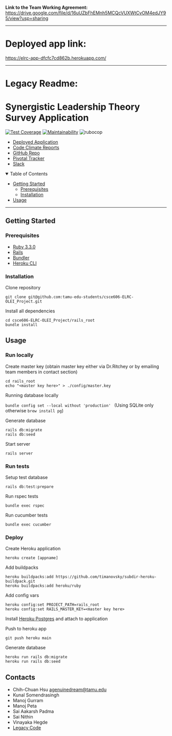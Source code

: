 **Link to the Team Working Agreement:**
https://drive.google.com/file/d/16uUZbFhEMnh5MCQcVUXWtCvOM4edJY95/view?usp=sharing

---

# Deployed app link:

https://elrc-app-dfcfc7cd862b.herokuapp.com/

---

# Legacy Readme:

# Synergistic Leadership Theory Survey Application

[![Test Coverage](https://api.codeclimate.com/v1/badges/62f4dd4fb092b4211973/test_coverage)](https://codeclimate.com/repos/65caed0abc0d27237b1794c9/test_coverage)
[![Maintainability](https://api.codeclimate.com/v1/badges/62f4dd4fb092b4211973/maintainability)](https://codeclimate.com/repos/65caed0abc0d27237b1794c9/maintainability)
![rubocop](https://img.shields.io/endpoint?url=https://gist.githubusercontent.com/barnden/c7b2d5e19079e12445b300407e383294/raw/badge.json)

- [Deployed Application](https://elrc-app-dfcfc7cd862b.herokuapp.com/)
- [Code Climate Reports](https://codeclimate.com/repos/65caed0abc0d27237b1794c9/maintainability)
- [GitHub Repo](https://github.com/tamu-edu-students/csce606-ELRC-Synergistic-Leadership-Theory)
- [Pivotal Tracker](https://www.pivotaltracker.com/n/projects/2690137)
- [Slack](https://app.slack.com/client/T06GRHECJEM/C06GY2R74KX)

<details open="open">
<summary>Table of Contents</summary>

- [Getting Started](#getting-started)
  - [Prerequisites](#prerequisites)
  - [Installation](#installation)
- [Usage](#usage)

</details>

---

## Getting Started

### Prerequisites

- [Ruby 3.3.0](https://www.ruby-lang.org/en/)
- [Rails](https://rubyonrails.org/)
- [Bundler](https://bundler.io/)
- [Heroku CLI](https://devcenter.heroku.com/articles/heroku-cli)

### Installation

Clone repository

```
git clone git@github.com:tamu-edu-students/csce606-ELRC-OLEI_Project.git
```

Install all dependencies

```
cd csce606-ELRC-OLEI_Project/rails_root
bundle install
```

## Usage

### Run locally

Create master key (obtain master key either via Dr.Ritchey or by emailing team members in contact section)

```
cd rails_root
echo "<master key here>" > ./config/master.key
```

Running database locally

`bundle config set --local without 'production' ` (Using SQLite only otherwise ``brew install pg``)

Generate database

```
rails db:migrate
rails db:seed
```

Start server

```
rails server
```

### Run tests

Setup test database

```
rails db:test:prepare
```

Run rspec tests

```
bundle exec rspec
```

Run cucumber tests

```
bundle exec cucumber
```

### Deploy

Create Heroku application

```
heroku create [appname]
```

Add buildpacks

```
heroku buildpacks:add https://github.com/timanovsky/subdir-heroku-buildpack.git
heroku buildpacks:add heroku/ruby
```

Add config vars

```
heroku config:set PROJECT_PATH=rails_root
heroku config:set RAILS_MASTER_KEY=<master key here>
```

Install [Heroku Postgres](https://elements.heroku.com/addons/heroku-postgresql) and attach to application

Push to heroku app

```
git push heroku main
```

Generate database

```
heroku run rails db:migrate
heroku run rails db:seed
```

## Contacts

* Chih-Chuan Hsu <agenuinedream@tamu.edu>
* Kunal Somendrasingh
* Manoj Gurram
* Manoj Peta
* Sai Aakarsh Padma
* Sai Nithin
* Vinayaka Hegde
* [Legacy Code](https://github.com/tamu-edu-students/csce606-ELRC-Synergistic-Leadership-Theory)
